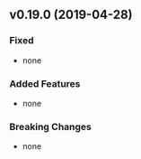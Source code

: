 ## v0.19.0 (2019-04-28)

### Fixed

- none


### Added Features

- none

### Breaking Changes

- none

